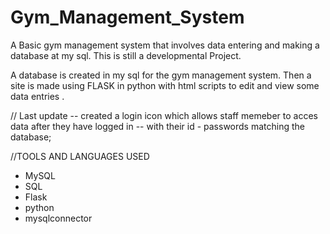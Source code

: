 # Gym_Management_System
A Basic gym management system that involves data entering and making a database at my sql.
This is still a developmental Project.

A database is created in my sql for the gym management system.
Then a site is made using FLASK in python with html scripts to edit and view some data entries .


// Last update
-- created a login icon which allows staff memeber to acces data after they have logged in 
-- with their id - passwords matching the database;


//TOOLS  AND LANGUAGES USED
*  MySQL
*  SQL
*  Flask
*  python
*  mysqlconnector
